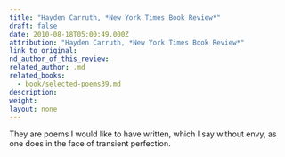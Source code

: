 ```yaml
---
title: "Hayden Carruth, *New York Times Book Review*"
draft: false
date: 2010-08-18T05:00:49.000Z
attribution: "Hayden Carruth, *New York Times Book Review*"
link_to_original:
nd_author_of_this_review:
related_author: .md
related_books:
  - book/selected-poems39.md
description:
weight:
layout: none
---
```

They are poems I would like to have written, which I say without envy, as one does in the face of transient perfection.

